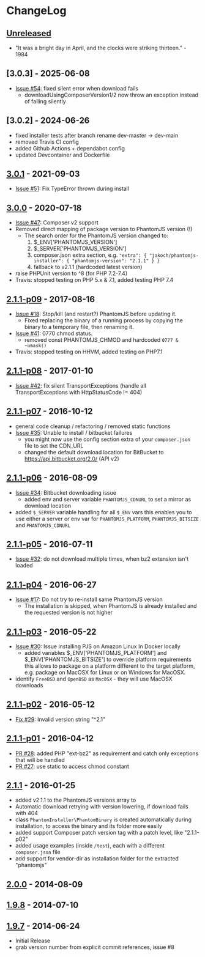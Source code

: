 # ChangeLog

## [Unreleased]

- "It was a bright day in April, and the clocks were striking thirteen." - 1984

## [3.0.3] - 2025-06-08

- [Issue #54](https://github.com/jakoch/phantomjs-installer/issues/54): fixed silent error when download fails
  - downloadUsingComposerVersion1/2 now throw an exception instead of failing silently

## [3.0.2] - 2024-06-26

- fixed installer tests after branch rename dev-master -> dev-main
- removed Travis CI config
- added Github Actions + dependabot config
- updated Devcontainer and Dockerfile

## [3.0.1] - 2021-09-03

- [Issue #51](https://github.com/jakoch/phantomjs-installer/issues/51): Fix TypeError thrown during install

## [3.0.0] - 2020-07-18

- [Issue #47](https://github.com/jakoch/phantomjs-installer/issues/47): Composer v2 support
- Removed direct mapping of package version to PhantomJS version (!)
  - The search order for the PhantomJS version changed to:
    1. $_ENV['PHANTOMJS_VERSION']
    2. $_SERVER['PHANTOMJS_VERSION']
    3. composer.json extra section, e.g. `"extra": { "jakoch/phantomjs-installer": { "phantomjs-version": "2.1.1" } }`
    4. fallback to v2.1.1 (hardcoded latest version)
- raise PHPUnit version to ^8 (for PHP 7.2-7.4)
- Travis: stopped testing on PHP 5.x & 7.1, added testing PHP 7.4

## [2.1.1-p09] - 2017-08-16

- [Issue #18](https://github.com/jakoch/phantomjs-installer/issues/18): Stop/kill (and restart?) PhantomJS before updating it.
  - Fixed replacing the binary of a running process by copying the binary to a temporary file, then renaming it.
- [Issue #41](https://github.com/jakoch/phantomjs-installer/issues/41): 0770 chmod status.
  - removed const PHANTOMJS_CHMOD and hardcoded `0777 & ~umask()`
- Travis: stopped testing on HHVM, added testing on PHP7.1

## [2.1.1-p08] - 2017-01-10

- [Issue #42](https://github.com/jakoch/phantomjs-installer/issues/42): fix silent TransportExceptions (handle all TransportExceptions with HttpStatusCode != 404)

## [2.1.1-p07] - 2016-10-12

- general code cleanup / refactoring / removed static functions
- [Issue #35](https://github.com/jakoch/phantomjs-installer/issues/35): Unable to install / bitbucket failures
  - you might now use the config section extra of your `composer.json` file to set the CDN_URL
  - changed the default download location for BitBucket to https://api.bitbucket.org/2.0/ (API v2)

## [2.1.1-p06] - 2016-08-09

- [Issue #34](https://github.com/jakoch/phantomjs-installer/issues/34): Bitbucket downloading issue
  - added env and server variable `PHANTOMJS_CDNURL` to set a mirror as download location
- added `$_SERVER` variable handling for all `$_ENV` vars
  this enables you to use either a server or env var for `PHANTOMJS_PLATFORM`, `PHANTOMJS_BITSIZE` and `PHANTOMJS_CDNURL`

## [2.1.1-p05] - 2016-07-11

- [Issue #32](https://github.com/jakoch/phantomjs-installer/issues/32): do not download multiple times, when bz2 extension isn't loaded

## [2.1.1-p04] - 2016-06-27

- [Issue #17](https://github.com/jakoch/phantomjs-installer/issues/17): Do not try to re-install same PhantomJS version
  - The installation is skipped, when PhantomJS is already installed and the requested version is not higher

## [2.1.1-p03] - 2016-05-22

- [Issue #30](https://github.com/jakoch/phantomjs-installer/issues/30): Issue installing PJS on Amazon Linux In Docker locally
  - added variables $_ENV['PHANTOMJS_PLATFORM'] and $_ENV['PHANTOMJS_BITSIZE'] to override platform requirements
    this allows to package on a platform different to the target platform, e.g. package on MacOSX for Linux or on Windows for MacOSX.
- identify `FreeBSD` and `OpenBSD` as `MacOSX` - they will use MacOSX downloads

## [2.1.1-p02] - 2016-05-12

- [Fix #29](https://github.com/jakoch/phantomjs-installer/issues/29): Invalid version string "^2.1"

## [2.1.1-p01] - 2016-04-12

- [PR #28](https://github.com/jakoch/phantomjs-installer/pull/28): added PHP "ext-bz2" as requirement and catch only exceptions that will be handled
- [PR #27](https://github.com/jakoch/phantomjs-installer/pull/27): use static to access chmod constant

## [2.1.1] - 2016-01-25

- added v2.1.1 to the PhantomJS versions array to
- Automatic download retrying with version lowering, if download fails with 404
- class `PhantomInstaller\PhantomBinary` is created automatically during installation,
  to access the binary and its folder more easily
- added support Composer patch version tag with a patch level, like "2.1.1-p02"
- added usage examples (inside `/test`), each with a different `composer.json` file
- add support for vendor-dir as installation folder for the extracted "phantomjs"

## [2.0.0] - 2014-08-09

## [1.9.8] - 2014-07-10

## [1.9.7] - 2014-06-24

- Initial Release
- grab version number from explicit commit references, issue #8

[Unreleased]: https://github.com/jakoch/phantomjs-installer/compare/3.0.1...HEAD
[3.0.1]: https://github.com/jakoch/phantomjs-installer/compare/3.0.0...3.0.1
[3.0.0]: https://github.com/jakoch/phantomjs-installer/compare/2.1.1-p09...3.0.0
[2.1.1-p09]: https://github.com/jakoch/phantomjs-installer/compare/2.1.1-p08...2.1.1-p09
[2.1.1-p08]: https://github.com/jakoch/phantomjs-installer/compare/2.1.1-p07...2.1.1-p08
[2.1.1-p07]: https://github.com/jakoch/phantomjs-installer/compare/2.1.1-p06...2.1.1-p07
[2.1.1-p06]: https://github.com/jakoch/phantomjs-installer/compare/2.1.1-p05...2.1.1-p06
[2.1.1-p05]: https://github.com/jakoch/phantomjs-installer/compare/2.1.1-p04...2.1.1-p05
[2.1.1-p04]: https://github.com/jakoch/phantomjs-installer/compare/2.1.1-p03...2.1.1-p04
[2.1.1-p03]: https://github.com/jakoch/phantomjs-installer/compare/2.1.1-p02...2.1.1-p03
[2.1.1-p02]: https://github.com/jakoch/phantomjs-installer/compare/2.1.1-p01...2.1.1-p02
[2.1.1-p01]: https://github.com/jakoch/phantomjs-installer/compare/2.1.1...2.1.1-p01
[2.1.1]: https://github.com/jakoch/phantomjs-installer/compare/2.0.0...2.1.1
[2.0.0]: https://github.com/jakoch/phantomjs-installer/compare/1.9.8...2.0.0
[1.9.8]: https://github.com/jakoch/phantomjs-installer/compare/1.9.7...1.9.8
[1.9.7]: https://github.com/jakoch/phantomjs-installer/releases/tag/1.9.7
